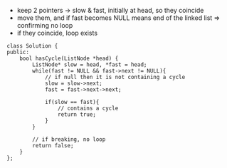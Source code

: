 + keep 2 pointers -> slow & fast, initially at head, so they coincide
+ move them, and if fast becomes NULL means end of the linked list => confirming no loop 
+ if they coincide, loop exists

```
class Solution {
public:
    bool hasCycle(ListNode *head) {
        ListNode* slow = head, *fast = head;
        while(fast != NULL && fast->next != NULL){
            // if null then it is not containing a cycle
            slow = slow->next;
            fast = fast->next->next;

            if(slow == fast){
                // contains a cycle
                return true;
            }
        }

        // if breaking, no loop
        return false;
    }
};
```

